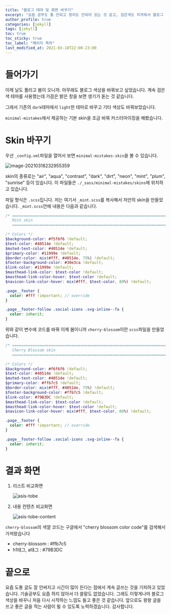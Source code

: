 ```yaml
---
title: "블로그 테마 및 화면 바꾸기"
excerpt: "요즘 공부도 통 안되고 정리도 안되어 있는 것 같고, 검은색도 지겨워서 블로그 색깔을 바꿔보았습니다."
author_profile: true
categories: [jekyll]
tags: [jekyll]
toc: true
toc_sticky: true
toc_label: "페이지 목차"
last_modified_at: 2021-03-18T22:00-23:00
---
```


# 들어가기

이제 날도 풀리고 봄이 오니까. 아무래도 블로그 색상을 바꿔보고 싶었습니다. 계속 검은색 테마를 사용했는데 가끔은 밝은 창을 보면 생기가 돋는 것 같습니다.

그래서 기존의 ```dark```테마에서 ```light```한 테마로 바꾸고 기타 색상도 바꿔보았습니다.

 ```minimal-mistakes```에서 제공하는 기본 skin을 조금 바꿔 커스터마이징을 해봤습니다.

# Skin 바꾸기

우선 ```_config.xml```파일을 열어서 보면 ```minimal-mistakes-skin```을 볼 수 있습니다.

![image-20210318232955359](https://i.imgur.com/SODFbq4.png) 

skin의 종류로는 "air", "aqua", "contrast", "dark", "dirt", "neon", "mint", "plum", "sunrise" 등이 있습니다. 이 파일들은 ```./_sass/minimal-mistakes/skins```에 위치하고 있습니다.

파일 형식은 ```.scss```입니다. 저는 여기서 ```_mint.scss```를 복사해서 저만의 skin을 만들었습니다. ```_mint.scss```안에 내용은 다음과 같습니다.

```scss
/* ==========================================================================
   Mint skin
   ========================================================================== */

/* Colors */
$background-color: #f5f6f6 !default;
$text-color: #40514e !default;
$muted-text-color: #40514e !default;
$primary-color: #11999e !default;
$border-color: mix(#fff, #40514e, 75%) !default;
$footer-background-color: #30e3ca !default;
$link-color: #11999e !default;
$masthead-link-color: $text-color !default;
$masthead-link-color-hover: $text-color !default;
$navicon-link-color-hover: mix(#fff, $text-color, 80%) !default;

.page__footer {
  color: #fff !important; // override
}

.page__footer-follow .social-icons .svg-inline--fa {
  color: inherit;
}
```

위와 같이 변수에 코드를 바꿔 이제 봄이니까 ```cherry-blossom```이란 ```scss```파일을 만들었습니다.

```scss
/* ==========================================================================
   Cherry Blossom skin
   ========================================================================== */

/* Colors */
$background-color: #f6f6f6 !default;
$text-color: #40514e !default;
$muted-text-color: #40514e !default;
$primary-color: #ffb7c5 !default;
$border-color: mix(#fff, #40514e, 75%) !default;
$footer-background-color: #ffb7c5 !default;
$link-color: #79B3DC !default;
$masthead-link-color: $text-color !default;
$masthead-link-color-hover: $text-color !default;
$navicon-link-color-hover: mix(#fff, $text-color, 80%) !default;

.page__footer {
  color: #fff !important; // override
}

.page__footer-follow .social-icons .svg-inline--fa {
  color: inherit;
}
```

# 결과 화면

1. 리스트 비교화면

   ![asis-tobe](https://i.imgur.com/rIJWYb6.png)

2. 내용 컨텐츠 비교화면

   ![asis-tobe-content](https://i.imgur.com/NphGeAI.png)

```cherry-blossom```의 색깔 코드는 구글에서 "cherry blossom color code"를 검색해서 가져왔습니다

* cherry-blossom : #ffb7c5
* h1태그, a태그 : #79B3DC

# 끝으로

요즘 도통 글도 잘 안써지고 시간이 많이 든다는 점에서 계속 글쓰는 것을 기피하고 있었습니다. 기술공부도 요즘 하지 않아서 더 쓸말도 없었습니다. 그래도 이렇게나마 블로그 색상을 바꾸니 처음 다시 시작하는 느낌도 들고 좋은  것 같습니다. 앞으로도 왕왕 글을 쓰고 좋은 글을 적는 사람이 될 수 있도록 노력하겠습니다. 감사합니다.